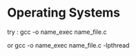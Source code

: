 # Operating Systems

try : gcc -o name_exec name_file.c

or  gcc -o name_exec name_file.c -lpthread
